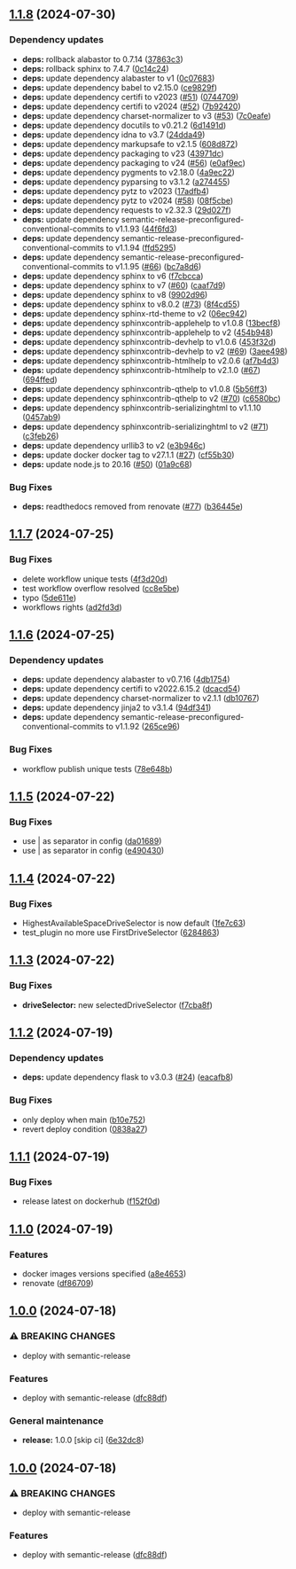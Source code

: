 ## [1.1.8](https://github.com/unibo-fc-internships/docker-volumes-plugin/compare/1.1.7...1.1.8) (2024-07-30)

### Dependency updates

* **deps:** rollback alabastor to 0.7.14 ([37863c3](https://github.com/unibo-fc-internships/docker-volumes-plugin/commit/37863c387a0fe26bd5c2ca64da5d3bfb1d0a1620))
* **deps:** rollback sphinx to 7.4.7 ([0c14c24](https://github.com/unibo-fc-internships/docker-volumes-plugin/commit/0c14c246532bed55543243bda678e6eb9f764aea))
* **deps:** update dependency alabaster to v1 ([0c07683](https://github.com/unibo-fc-internships/docker-volumes-plugin/commit/0c07683c37876f4cfcf45bf451011883bc389d23))
* **deps:** update dependency babel to v2.15.0 ([ce9829f](https://github.com/unibo-fc-internships/docker-volumes-plugin/commit/ce9829faddf0a6a7e652e8eefa1644ceceeec450))
* **deps:** update dependency certifi to v2023 ([#51](https://github.com/unibo-fc-internships/docker-volumes-plugin/issues/51)) ([0744709](https://github.com/unibo-fc-internships/docker-volumes-plugin/commit/0744709cb883c7e0e087d977bfd037c3bdcf0615))
* **deps:** update dependency certifi to v2024 ([#52](https://github.com/unibo-fc-internships/docker-volumes-plugin/issues/52)) ([7b92420](https://github.com/unibo-fc-internships/docker-volumes-plugin/commit/7b92420b9576d60eb6dd2864ad7505d29e4574aa))
* **deps:** update dependency charset-normalizer to v3 ([#53](https://github.com/unibo-fc-internships/docker-volumes-plugin/issues/53)) ([7c0eafe](https://github.com/unibo-fc-internships/docker-volumes-plugin/commit/7c0eafe8b06e9a0e597868e756bedaf4e53025fc))
* **deps:** update dependency docutils to v0.21.2 ([6d1491d](https://github.com/unibo-fc-internships/docker-volumes-plugin/commit/6d1491d39e14da589bb8f2fdd0169420900597db))
* **deps:** update dependency idna to v3.7 ([24dda49](https://github.com/unibo-fc-internships/docker-volumes-plugin/commit/24dda4986324d90b91e76497eee3aed75525033e))
* **deps:** update dependency markupsafe to v2.1.5 ([608d872](https://github.com/unibo-fc-internships/docker-volumes-plugin/commit/608d872869e9522c912047c028c9d17f00bb371f))
* **deps:** update dependency packaging to v23 ([43971dc](https://github.com/unibo-fc-internships/docker-volumes-plugin/commit/43971dc96ada5508ab7f387f2b4df155d58d9b69))
* **deps:** update dependency packaging to v24 ([#56](https://github.com/unibo-fc-internships/docker-volumes-plugin/issues/56)) ([e0af9ec](https://github.com/unibo-fc-internships/docker-volumes-plugin/commit/e0af9ec77674a381abee2d87591646009c2126dd))
* **deps:** update dependency pygments to v2.18.0 ([4a9ec22](https://github.com/unibo-fc-internships/docker-volumes-plugin/commit/4a9ec225f5900a984ce5639b0c6ae880ba23d37a))
* **deps:** update dependency pyparsing to v3.1.2 ([a274455](https://github.com/unibo-fc-internships/docker-volumes-plugin/commit/a2744550d5740374397cb370322e2cf77e910c3d))
* **deps:** update dependency pytz to v2023 ([17adfb4](https://github.com/unibo-fc-internships/docker-volumes-plugin/commit/17adfb4c801660e72aa7078be5ee94bdd3ab6f9c))
* **deps:** update dependency pytz to v2024 ([#58](https://github.com/unibo-fc-internships/docker-volumes-plugin/issues/58)) ([08f5cbe](https://github.com/unibo-fc-internships/docker-volumes-plugin/commit/08f5cbe2db199cb2258a94f69b1acc52cb334ff4))
* **deps:** update dependency requests to v2.32.3 ([29d027f](https://github.com/unibo-fc-internships/docker-volumes-plugin/commit/29d027fc311bb5f0ed2eed5947ed0ce252cf8f61))
* **deps:** update dependency semantic-release-preconfigured-conventional-commits to v1.1.93 ([44f6fd3](https://github.com/unibo-fc-internships/docker-volumes-plugin/commit/44f6fd31670434edbff045243992eef44abc5183))
* **deps:** update dependency semantic-release-preconfigured-conventional-commits to v1.1.94 ([ffd5295](https://github.com/unibo-fc-internships/docker-volumes-plugin/commit/ffd52955d1c1fa36590ad993f407ca907fb28739))
* **deps:** update dependency semantic-release-preconfigured-conventional-commits to v1.1.95 ([#66](https://github.com/unibo-fc-internships/docker-volumes-plugin/issues/66)) ([bc7a8d6](https://github.com/unibo-fc-internships/docker-volumes-plugin/commit/bc7a8d6cc9ca186cc007f51f80fd1845b75148cd))
* **deps:** update dependency sphinx to v6 ([f7cbcca](https://github.com/unibo-fc-internships/docker-volumes-plugin/commit/f7cbccaa499d6cfbdc5406dcf145bd890715a621))
* **deps:** update dependency sphinx to v7 ([#60](https://github.com/unibo-fc-internships/docker-volumes-plugin/issues/60)) ([caaf7d9](https://github.com/unibo-fc-internships/docker-volumes-plugin/commit/caaf7d961aaffbfb09cc5819c2ae60237a87d546))
* **deps:** update dependency sphinx to v8 ([9902d96](https://github.com/unibo-fc-internships/docker-volumes-plugin/commit/9902d969fdcc33fe9e0eaee0bcb3da16fee61eb7))
* **deps:** update dependency sphinx to v8.0.2 ([#73](https://github.com/unibo-fc-internships/docker-volumes-plugin/issues/73)) ([8f4cd55](https://github.com/unibo-fc-internships/docker-volumes-plugin/commit/8f4cd556554eb24f1a673e42d6d97d277f7369e5))
* **deps:** update dependency sphinx-rtd-theme to v2 ([06ec942](https://github.com/unibo-fc-internships/docker-volumes-plugin/commit/06ec94243e78a5d26a0abdfa65841ea3a2a784ab))
* **deps:** update dependency sphinxcontrib-applehelp to v1.0.8 ([13becf8](https://github.com/unibo-fc-internships/docker-volumes-plugin/commit/13becf88980bd7da8781bb50fb3cba1a2d218809))
* **deps:** update dependency sphinxcontrib-applehelp to v2 ([454b948](https://github.com/unibo-fc-internships/docker-volumes-plugin/commit/454b9483e37abef0052c0e9f9599d697eb31741d))
* **deps:** update dependency sphinxcontrib-devhelp to v1.0.6 ([453f32d](https://github.com/unibo-fc-internships/docker-volumes-plugin/commit/453f32dde27d83c1eda94a49befda418059be78e))
* **deps:** update dependency sphinxcontrib-devhelp to v2 ([#69](https://github.com/unibo-fc-internships/docker-volumes-plugin/issues/69)) ([3aee498](https://github.com/unibo-fc-internships/docker-volumes-plugin/commit/3aee498fced2227e8b296b36c9969d9d48a5f29e))
* **deps:** update dependency sphinxcontrib-htmlhelp to v2.0.6 ([af7b4d3](https://github.com/unibo-fc-internships/docker-volumes-plugin/commit/af7b4d32f84d831cff1440afb44be2be25103ec5))
* **deps:** update dependency sphinxcontrib-htmlhelp to v2.1.0 ([#67](https://github.com/unibo-fc-internships/docker-volumes-plugin/issues/67)) ([694ffed](https://github.com/unibo-fc-internships/docker-volumes-plugin/commit/694ffeda3aebab2eba3d27aaa35810d08429ddf2))
* **deps:** update dependency sphinxcontrib-qthelp to v1.0.8 ([5b56ff3](https://github.com/unibo-fc-internships/docker-volumes-plugin/commit/5b56ff3b19b83d3250a610c241aae4e4de10fd35))
* **deps:** update dependency sphinxcontrib-qthelp to v2 ([#70](https://github.com/unibo-fc-internships/docker-volumes-plugin/issues/70)) ([c6580bc](https://github.com/unibo-fc-internships/docker-volumes-plugin/commit/c6580bce0586ad7cb6d04c74820f086bfd6e08a7))
* **deps:** update dependency sphinxcontrib-serializinghtml to v1.1.10 ([0457ab9](https://github.com/unibo-fc-internships/docker-volumes-plugin/commit/0457ab9c8836b2c07d4f984969f0fef05aaec79a))
* **deps:** update dependency sphinxcontrib-serializinghtml to v2 ([#71](https://github.com/unibo-fc-internships/docker-volumes-plugin/issues/71)) ([c3feb26](https://github.com/unibo-fc-internships/docker-volumes-plugin/commit/c3feb263f69fa5228ae0996452f1ac00603cdbd7))
* **deps:** update dependency urllib3 to v2 ([e3b946c](https://github.com/unibo-fc-internships/docker-volumes-plugin/commit/e3b946ce0e682a0a0fd9f016bd6df76d5fa5cf2e))
* **deps:** update docker docker tag to v27.1.1 ([#27](https://github.com/unibo-fc-internships/docker-volumes-plugin/issues/27)) ([cf55b30](https://github.com/unibo-fc-internships/docker-volumes-plugin/commit/cf55b30996dd93124e9eb23c08de8e0e7a45d978))
* **deps:** update node.js to 20.16 ([#50](https://github.com/unibo-fc-internships/docker-volumes-plugin/issues/50)) ([01a9c68](https://github.com/unibo-fc-internships/docker-volumes-plugin/commit/01a9c681e42c348c7b5567291b30d34aa9ccc5c3))

### Bug Fixes

* **deps:** readthedocs removed from renovate ([#77](https://github.com/unibo-fc-internships/docker-volumes-plugin/issues/77)) ([b36445e](https://github.com/unibo-fc-internships/docker-volumes-plugin/commit/b36445e027370cfab2103d62c969fc4287750c1d))

## [1.1.7](https://github.com/unibo-fc-internships/docker-volumes-plugin/compare/1.1.6...1.1.7) (2024-07-25)

### Bug Fixes

* delete workflow unique tests ([4f3d20d](https://github.com/unibo-fc-internships/docker-volumes-plugin/commit/4f3d20db6a72247cd20dbbbb08119e0f9e83cc3e))
* test workflow overflow resolved ([cc8e5be](https://github.com/unibo-fc-internships/docker-volumes-plugin/commit/cc8e5be4b2db724652de0c0fc900a8101aa1dee8))
* typo ([5de611e](https://github.com/unibo-fc-internships/docker-volumes-plugin/commit/5de611e70fcc82beca2d6df6e527d07319f02ffb))
* workflows rights ([ad2fd3d](https://github.com/unibo-fc-internships/docker-volumes-plugin/commit/ad2fd3d26b9afdeb5213b99c6018c4bde0d1397f))

## [1.1.6](https://github.com/unibo-fc-internships/docker-volumes-plugin/compare/1.1.5...1.1.6) (2024-07-25)

### Dependency updates

* **deps:** update dependency alabaster to v0.7.16 ([4db1754](https://github.com/unibo-fc-internships/docker-volumes-plugin/commit/4db1754acd0956c14722ee0820e17b9ca09880e6))
* **deps:** update dependency certifi to v2022.6.15.2 ([dcacd54](https://github.com/unibo-fc-internships/docker-volumes-plugin/commit/dcacd545d200e13b52dcd02a89c9c64cc364c011))
* **deps:** update dependency charset-normalizer to v2.1.1 ([db10767](https://github.com/unibo-fc-internships/docker-volumes-plugin/commit/db10767a6c1f0222d2a25f28861178f49a0ca091))
* **deps:** update dependency jinja2 to v3.1.4 ([94df341](https://github.com/unibo-fc-internships/docker-volumes-plugin/commit/94df34168b2470fb598db22cda8e8e3ad020143f))
* **deps:** update dependency semantic-release-preconfigured-conventional-commits to v1.1.92 ([265ce96](https://github.com/unibo-fc-internships/docker-volumes-plugin/commit/265ce967362b8f0bf3bcba7cbd132b84a54a45fb))

### Bug Fixes

* workflow publish unique tests ([78e648b](https://github.com/unibo-fc-internships/docker-volumes-plugin/commit/78e648bb2c87436bf73ce24d318d1e5532108961))

## [1.1.5](https://github.com/unibo-fc-internships/docker-volumes-plugin/compare/1.1.4...1.1.5) (2024-07-22)

### Bug Fixes

* use | as separator in config ([da01689](https://github.com/unibo-fc-internships/docker-volumes-plugin/commit/da01689da97143bb6019309ad6e65acad257bab5))
* use | as separator in config ([e490430](https://github.com/unibo-fc-internships/docker-volumes-plugin/commit/e49043087f625ebcb0fabc21679a420977d1690b))

## [1.1.4](https://github.com/unibo-fc-internships/docker-volumes-plugin/compare/1.1.3...1.1.4) (2024-07-22)

### Bug Fixes

* HighestAvailableSpaceDriveSelector is now default ([1fe7c63](https://github.com/unibo-fc-internships/docker-volumes-plugin/commit/1fe7c637467aa5007a4a1a3946f10b056d8dfa57))
* test_plugin no more use FirstDriveSelector ([6284863](https://github.com/unibo-fc-internships/docker-volumes-plugin/commit/6284863682720b25d058134665987ae605e22d49))

## [1.1.3](https://github.com/unibo-fc-internships/docker-volumes-plugin/compare/1.1.2...1.1.3) (2024-07-22)

### Bug Fixes

* **driveSelector:** new selectedDriveSelector ([f7cba8f](https://github.com/unibo-fc-internships/docker-volumes-plugin/commit/f7cba8fa4ad7da578a0eadd51b7e4152ab102baa))

## [1.1.2](https://github.com/unibo-fc-internships/docker-volumes-plugin/compare/1.1.1...1.1.2) (2024-07-19)

### Dependency updates

* **deps:** update dependency flask to v3.0.3 ([#24](https://github.com/unibo-fc-internships/docker-volumes-plugin/issues/24)) ([eacafb8](https://github.com/unibo-fc-internships/docker-volumes-plugin/commit/eacafb83f82ed7624e68c0bc3ad9db9011c4dc51))

### Bug Fixes

* only deploy when main ([b10e752](https://github.com/unibo-fc-internships/docker-volumes-plugin/commit/b10e752d65709fe05d91b88ac6e7cfeb9840aa76))
* revert deploy condition ([0838a27](https://github.com/unibo-fc-internships/docker-volumes-plugin/commit/0838a27b10d146d9defea33c92d2dc69cfae625d))

## [1.1.1](https://github.com/unibo-fc-internships/docker-volumes-plugin/compare/1.1.0...1.1.1) (2024-07-19)

### Bug Fixes

* release latest on dockerhub ([f152f0d](https://github.com/unibo-fc-internships/docker-volumes-plugin/commit/f152f0d087f1c33210520aa623384ba59ea4aba6))

## [1.1.0](https://github.com/unibo-fc-internships/docker-volumes-plugin/compare/1.0.0...1.1.0) (2024-07-19)

### Features

* docker images versions specified ([a8e4653](https://github.com/unibo-fc-internships/docker-volumes-plugin/commit/a8e4653af40a1a163b819084e7aea8e54b370c41))
* renovate ([df86709](https://github.com/unibo-fc-internships/docker-volumes-plugin/commit/df86709ca34ba5509a3d9583be74246f5d258561))

## [1.0.0](https://github.com/unibo-fc-internships/docker-volumes-plugin/compare/v0.1.0...1.0.0) (2024-07-18)

### ⚠ BREAKING CHANGES

* deploy with semantic-release

### Features

* deploy with semantic-release ([dfc88df](https://github.com/unibo-fc-internships/docker-volumes-plugin/commit/dfc88dfedb00d6742241929a57b3ac19e4f11429))

### General maintenance

* **release:** 1.0.0 [skip ci] ([6e32dc8](https://github.com/unibo-fc-internships/docker-volumes-plugin/commit/6e32dc8d697aeaea27b1b433b0d1fe1933f1de5c))

## [1.0.0](https://github.com/unibo-fc-internships/docker-volumes-plugin/compare/v0.1.0...1.0.0) (2024-07-18)

### ⚠ BREAKING CHANGES

* deploy with semantic-release

### Features

* deploy with semantic-release ([dfc88df](https://github.com/unibo-fc-internships/docker-volumes-plugin/commit/dfc88dfedb00d6742241929a57b3ac19e4f11429))
